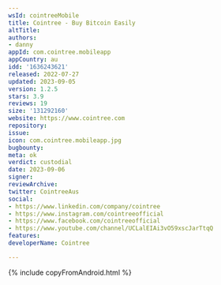 ```yaml
---
wsId: cointreeMobile
title: Cointree - Buy Bitcoin Easily
altTitle: 
authors:
- danny
appId: com.cointree.mobileapp
appCountry: au
idd: '1636243621'
released: 2022-07-27
updated: 2023-09-05
version: 1.2.5
stars: 3.9
reviews: 19
size: '131292160'
website: https://www.cointree.com
repository: 
issue: 
icon: com.cointree.mobileapp.jpg
bugbounty: 
meta: ok
verdict: custodial
date: 2023-09-06
signer: 
reviewArchive: 
twitter: CointreeAus
social:
- https://www.linkedin.com/company/cointree
- https://www.instagram.com/cointreeofficial
- https://www.facebook.com/cointreeofficial
- https://www.youtube.com/channel/UCLalEIAi3vO59xscJarTtqQ
features: 
developerName: Cointree

---
```


{% include copyFromAndroid.html %}